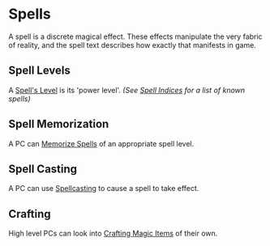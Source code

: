 # Spells

A spell is a discrete magical effect. These effects manipulate the very fabric of reality, and the spell text describes how exactly that manifests in game.

## Spell Levels

A [Spell's Level](Spells/Spell%20Level.md) is its 'power level'. *(See [Spell Indices](Spells/Spells%20by%20Level/Spell%20Indices.md) for a list of known spells)*

## Spell Memorization

A PC can [Memorize Spells](Spellcasting/Spell%20Learning/Spell%20Memorization.md) of an appropriate spell level.

## Spell Casting

A PC can use [Spellcasting](Spellcasting/Spellcasting.md) to cause a spell to take effect.

## Crafting

High level PCs can look into [Crafting Magic Items](Crafting/Crafting%20Magic%20Items.md) of their own.
